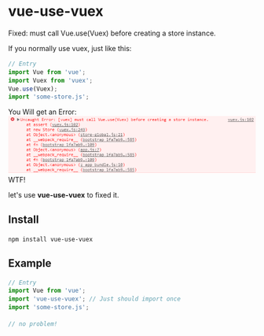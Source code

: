 # vue-use-vuex
Fixed: must call Vue.use(Vuex) before creating a store instance.

If you normally use vuex, just like this:
```js
// Entry
import Vue from 'vue';
import Vuex from 'vuex';
Vue.use(Vuex);
import 'some-store.js';
```
You Will get an Error:<br/>
![image](https://github.com/hezedu/SomethingBoring/blob/master/static/vue-use-vuex.png?raw=true)<br/>
WTF! 

let's use **vue-use-vuex** to fixed it.
## Install
`npm install vue-use-vuex`
## Example
```js
// Entry
import Vue from 'vue';
import 'vue-use-vuex'; // Just should import once
import 'some-store.js';

// no problem!
```
